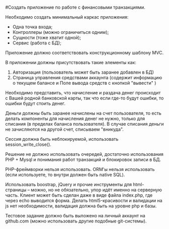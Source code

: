 #Создать приложение по работе с финансовыми транзакциями.

Необходимо создать минимальный каркас приложения:
- Одна точка входа;
- Контроллеры (можно ограничиться одним);
- Сущности (тоже хватит одной);
- Сервис (работа с БД);

Приложение должно соответствовать конструкционному шаблону MVC.

В приложении должны присутствовать такие элементы как:
1. Авторизация (пользователь может быть заранее добавлен в БД)
2. Страница управления средствами аккаунта (содержит информацию о текущем балансе и Поле вывода средств с кнопкой "вывести" )

Необходимо представить, что начисление и раздача денег происходит с Вашей родной банковской карты, так что если где-то будут ошибки, то ошибки будут стоить денег.

Деньги должны быть заранее начислены на счет пользователя, то есть делать компоненты для начисления денег не нужно, только для списания (в пределах баланса пользователя).
В случае списания деньги не зачисляются на другой счет, списываем "вникуда".

Сессия должна быть неблокируемой, использовать session_write_close().

Решение не должно использовать очередей, достаточно использования PHP + Mysql и понимания работ транзакций и блокировок записи в БД.

PHP-фреймворки нельзя использовать. ORM'ы нельзя использовать (если используете, то внутри должен быть native SQL).

Использовать boostrap, jQuery и прочие инструменты для html-страницы – можно, но не обязательно, упор идёт именно на серверную часть. 
Клиент может быть сделан даже в виде файла index.php, где через echo выводится форма.
Делать html5-красивости и валидации на js нет необходимости, валидация должна быть на уровне php и базы.

Тестовое задание должно быть выложено на личный аккаунт на github.com (можно использовать другие подобные git-системы).
